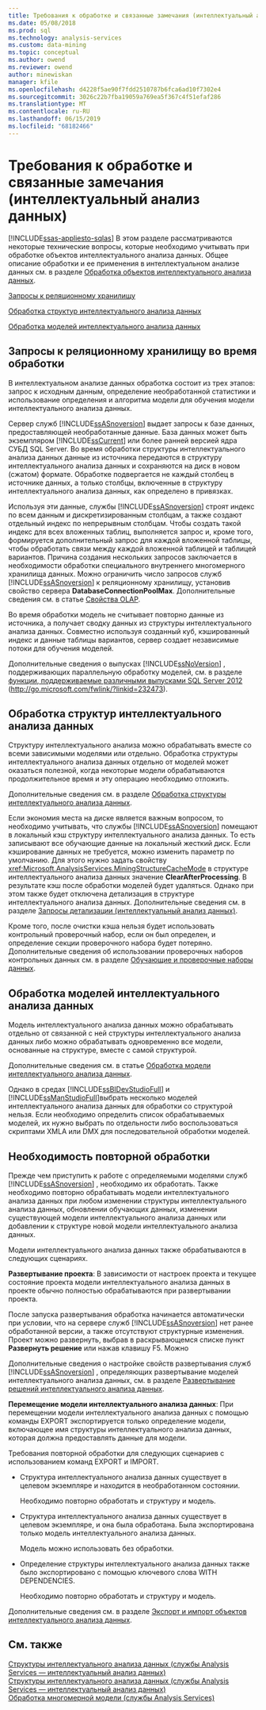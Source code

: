 ```yaml
---
title: Требования к обработке и связанные замечания (интеллектуальный анализ данных) | Документация Майкрософт
ms.date: 05/08/2018
ms.prod: sql
ms.technology: analysis-services
ms.custom: data-mining
ms.topic: conceptual
ms.author: owend
ms.reviewer: owend
author: minewiskan
manager: kfile
ms.openlocfilehash: d4228f5ae90f7fdd2510787b6fca6ad10f7302e4
ms.sourcegitcommit: 3026c22b7fba19059a769ea5f367c4f51efaf286
ms.translationtype: MT
ms.contentlocale: ru-RU
ms.lasthandoff: 06/15/2019
ms.locfileid: "68182466"
---
```

# <a name="processing-requirements-and-considerations-data-mining"></a>Требования к обработке и связанные замечания (интеллектуальный анализ данных)
[!INCLUDE[ssas-appliesto-sqlas](../../includes/ssas-appliesto-sqlas.md)]
  В этом разделе рассматриваются некоторые технические вопросы, которые необходимо учитывать при обработке объектов интеллектуального анализа данных. Общее описание обработки и ее применения в интеллектуальном анализе данных см. в разделе [Обработка объектов интеллектуального анализа данных](../../analysis-services/data-mining/processing-data-mining-objects.md).  
  
 [Запросы к реляционному хранилищу](#bkmk_QueryReqs)  
  
 [Обработка структур интеллектуального анализа данных](#bkmk_ProcessStructures)  
  
 [Обработка моделей интеллектуального анализа данных](#bkmk_ProcessModels)  
  
##  <a name="bkmk_QueryReqs"></a> Запросы к реляционному хранилищу во время обработки  
 В интеллектуальном анализе данных обработка состоит из трех этапов: запрос к исходным данным, определение необработанной статистики и использование определения и алгоритма модели для обучения модели интеллектуального анализа данных.  
  
 Сервер служб [!INCLUDE[ssASnoversion](../../includes/ssasnoversion-md.md)] выдает запросы к базе данных, предоставляющей необработанные данные. База данных может быть экземпляром [!INCLUDE[ssCurrent](../../includes/sscurrent-md.md)] или более ранней версией ядра СУБД SQL Server. Во время обработки структуры интеллектуального анализа данных данные из источника передаются в структуру интеллектуального анализа данных и сохраняются на диск в новом (сжатом) формате. Обработке подвергается не каждый столбец в источнике данных, а только столбцы, включенные в структуру интеллектуального анализа данных, как определено в привязках.  
  
 Используя эти данные, службы [!INCLUDE[ssASnoversion](../../includes/ssasnoversion-md.md)] строят индекс по всем данным и дискретизированным столбцам, а также создают отдельный индекс по непрерывным столбцам. Чтобы создать такой индекс для всех вложенных таблиц, выполняется запрос и, кроме того, формируется дополнительный запрос для каждой вложенной таблицы, чтобы обработать связи между каждой вложенной таблицей и таблицей вариантов. Причина создания нескольких запросов заключается в необходимости обработки специального внутреннего многомерного хранилища данных. Можно ограничить число запросов служб [!INCLUDE[ssASnoversion](../../includes/ssasnoversion-md.md)] к реляционному хранилищу, установив свойство сервера **DatabaseConnectionPoolMax**. Дополнительные сведения см. в статье [Свойства OLAP](../../analysis-services/server-properties/olap-properties.md).  
  
 Во время обработки модель не считывает повторно данные из источника, а получает сводку данных из структуры интеллектуального анализа данных. Совместно используя созданный куб, кэшированный индекс и данные таблицы вариантов, сервер создает независимые потоки для обучения моделей.  
  
 Дополнительные сведения о выпусках [!INCLUDE[ssNoVersion](../../includes/ssnoversion-md.md)] , поддерживающих параллельную обработку моделей, см. в разделе [функции, поддерживаемые различными выпусками SQL Server 2012](http://go.microsoft.com/fwlink/?linkid=232473) (http://go.microsoft.com/fwlink/?linkid=232473).  
  
##  <a name="bkmk_ProcessStructures"></a> Обработка структур интеллектуального анализа данных  
 Структуру интеллектуального анализа можно обрабатывать вместе со всеми зависимыми моделями или отдельно. Обработка структуры интеллектуального анализа данных отдельно от моделей может оказаться полезной, когда некоторые модели обрабатываются продолжительное время и эту операцию необходимо отложить.  
  
 Дополнительные сведения см. в разделе [Обработка структуры интеллектуального анализа данных](../../analysis-services/data-mining/process-a-mining-structure.md).  
  
 Если экономия места на диске является важным вопросом, то необходимо учитывать, что службы [!INCLUDE[ssASnoversion](../../includes/ssasnoversion-md.md)] помещают в локальный кэш структуру интеллектуального анализа данных. То есть записывают все обучающие данные на локальный жесткий диск. Если кэширование данных не требуется, можно изменить параметр по умолчанию. Для этого нужно задать свойству <xref:Microsoft.AnalysisServices.MiningStructureCacheMode> в структуре интеллектуального анализа данных значение **ClearAfterProcessing**. В результате кэш после обработки моделей будет удаляться. Однако при этом также будет отключена детализация в структуре интеллектуального анализа данных. Дополнительные сведения см. в разделе [Запросы детализации (интеллектуальный анализ данных)](../../analysis-services/data-mining/drillthrough-queries-data-mining.md).  
  
 Кроме того, после очистки кэша нельзя будет использовать контрольный проверочный набор, если он был определен, и определение секции проверочного набора будет потеряно. Дополнительные сведения об использовании проверочных наборов контрольных данных см. в разделе [Обучающие и проверочные наборы данных](../../analysis-services/data-mining/training-and-testing-data-sets.md).  
  
##  <a name="bkmk_ProcessModels"></a> Обработка моделей интеллектуального анализа данных  
 Модель интеллектуального анализа данных можно обрабатывать отдельно от связанной с ней структуры интеллектуального анализа данных либо можно обрабатывать одновременно все модели, основанные на структуре, вместе с самой структурой.  
  
 Дополнительные сведения см. в статье [Обработка модели интеллектуального анализа данных](../../analysis-services/data-mining/process-a-mining-model.md).  
  
 Однако в средах [!INCLUDE[ssBIDevStudioFull](../../includes/ssbidevstudiofull-md.md)] и [!INCLUDE[ssManStudioFull](../../includes/ssmanstudiofull-md.md)]выбрать несколько моделей интеллектуального анализа данных для обработки со структурой нельзя. Если необходимо определить список обрабатываемых моделей, их нужно выбрать по отдельности либо воспользоваться скриптами XMLA или DMX для последовательной обработки моделей.  
  
## <a name="when-reprocessing-is-required"></a>Необходимость повторной обработки  
 Прежде чем приступить к работе с определяемыми моделями служб [!INCLUDE[ssASnoversion](../../includes/ssasnoversion-md.md)] , необходимо их обработать. Также необходимо повторно обрабатывать модели интеллектуального анализа данных при любом изменении структуры интеллектуального анализа данных, обновлении обучающих данных, изменении существующей модели интеллектуального анализа данных или добавлении к структуре новой модели интеллектуального анализа данных.  
  
 Модели интеллектуального анализа данных также обрабатываются в следующих сценариях.  
  
 **Развертывание проекта**: В зависимости от настроек проекта и текущее состояние проекта модели интеллектуального анализа данных в проекте обычно полностью обрабатываются при развертывании проекта.  
  
 После запуска развертывания обработка начинается автоматически при условии, что на сервере служб [!INCLUDE[ssASnoversion](../../includes/ssasnoversion-md.md)] нет ранее обработанной версии, а также отсутствуют структурные изменения. Проект можно развернуть, выбрав в раскрывающемся списке пункт **Развернуть решение** или нажав клавишу F5. Можно  
  
 Дополнительные сведения о настройке свойств развертывания служб [!INCLUDE[ssASnoversion](../../includes/ssasnoversion-md.md)] , определяющих развертывание моделей интеллектуального анализа данных, см. в разделе [Развертывание решений интеллектуального анализа данных](../../analysis-services/data-mining/deployment-of-data-mining-solutions.md).  
  
 **Перемещение модели интеллектуального анализа данных**: При перемещении модели интеллектуального анализа данных с помощью команды EXPORT экспортируется только определение модели, включающее имя структуры интеллектуального анализа данных, которая должна предоставлять данные для модели.  
  
 Требования повторной обработки для следующих сценариев с использованием команд EXPORT и IMPORT.  
  
-   Структура интеллектуального анализа данных существует в целевом экземпляре и находится в необработанном состоянии.  
  
     Необходимо повторно обработать и структуру и модель.  
  
-   Структура интеллектуального анализа данных существует в целевом экземпляре, и она была обработана. Была экспортирована только модель интеллектуального анализа данных.  
  
     Модель можно использовать без обработки.  
  
-   Определение структуры интеллектуального анализа данных также было экспортировано с помощью ключевого слова WITH DEPENDENCIES.  
  
     Необходимо повторно обработать и структуру и модель.  
  
 Дополнительные сведения см. в разделе [Экспорт и импорт объектов интеллектуального анализа данных](../../analysis-services/data-mining/export-and-import-data-mining-objects.md).  
  
## <a name="see-also"></a>См. также  
 [Структуры интеллектуального анализа данных (службы Analysis Services — интеллектуальный анализ данных)](../../analysis-services/data-mining/mining-structures-analysis-services-data-mining.md)   
 [Структуры интеллектуального анализа данных (службы Analysis Services — интеллектуальный анализ данных)](../../analysis-services/data-mining/mining-structures-analysis-services-data-mining.md)   
 [Обработка многомерной модели (службы Analysis Services)](../../analysis-services/multidimensional-models/processing-a-multidimensional-model-analysis-services.md)  
  
  
